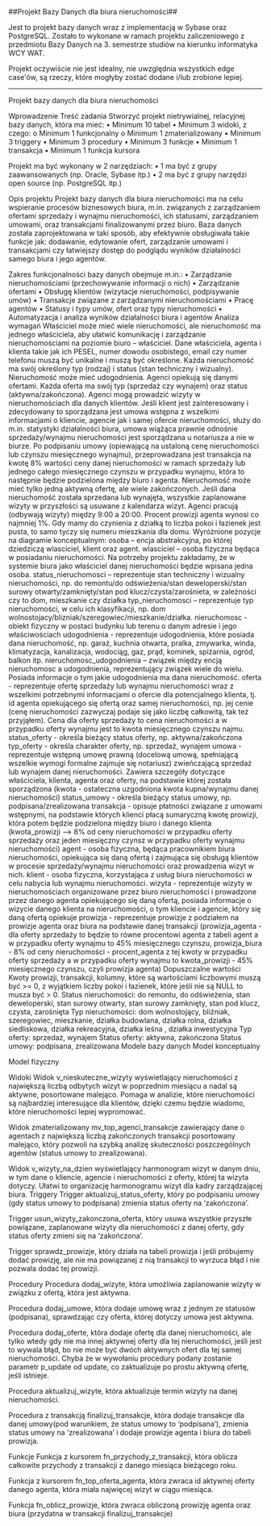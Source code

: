 ##Projekt Bazy Danych dla biura nieruchomości##

Jest to projekt bazy danych wraz z implementacją w Sybase oraz PostgreSQL. Zostało to wykonane w ramach projektu zaliczeniowego z przedmiotu Bazy Danych na 3. semestrze studiów
na kierunku informatyka WCY WAT.

Projekt oczywiście nie jest idealny, nie uwzględnia wszystkich edge case'ów, są rzeczy, które mogłyby zostać dodane i/lub zrobione lepiej. 

-----------------------------------------------------------------------------------------------------------------------------------------------------------------------------

 
Projekt bazy danych dla biura nieruchomości

Wprowadzenie
Treść zadania
Stworzyć projekt nietrywialnej, relacyjnej bazy danych, która ma mieć:
•	Minimum 10 tabel
•	Minimum 3 widoki, z czego:
o	Minimum 1 funkcjonalny
o	Minimum 1 zmaterializowany
•	Minimum 3 triggery
•	Minimum 3 procedury
•	Minimum 3 funkcje
•	Minimum 1 transakcja
•	Minimum 1 funkcja kursora

Projekt ma być wykonany w 2 narzędziach:
•	1 ma być z grupy zaawansowanych (np. Oracle, Sybase itp.)
•	2 ma być z grupy narzędzi open source (np. PostgreSQL itp.)

Opis projektu
Projekt bazy danych dla biura nieruchomości ma na celu wspieranie procesów biznesowych biura, m.in. związanych z zarządzaniem ofertami sprzedaży i wynajmu nieruchomości, ich statusami, zarządzaniem umowami, oraz transakcjami finalizowanymi przez biuro. Baza danych została zaprojektowana w taki sposób, aby efektywnie obsługiwała takie funkcje jak: dodawanie, edytowanie ofert, zarządzanie umowami i transakcjami czy łatwiejszy dostęp do podglądu wyników działalności samego biura i jego agentów.

Zakres funkcjonalności bazy danych obejmuje m.in.:
•	Zarządzanie nieruchomościami (przechowywanie informacji o nich)
•	Zarządzanie ofertami
•	Obsługę klientów (wizytacje nieruchomości, podpisywanie umów)
•	Transakcje związane z zarządzanymi nieruchomościami
•	Pracę agentów
•	Statusy i typy umów, ofert oraz typy nieruchomości
•	Automatyzacja i analiza wyników działalności biura i agentów
Analiza wymagań
Właściciel może mieć wiele nieruchomości, ale nieruchomość ma jednego właściciela, aby ułatwić komunikację i zarządzanie nieruchomościami na poziomie biuro – właściciel. Dane właściciela, agenta i klienta takie jak ich PESEL, numer dowodu osobistego, email czy numer telefonu muszą być unikalne i muszą  być określone. Każda nieruchomość ma swój określony typ (rodzaj) i status (stan techniczny i wizualny). Nieruchomość może mieć udogodnienia. Agenci opiekują się danymi ofertami. Każda oferta ma swój typ (sprzedaż czy wynajem) oraz status (aktywna/zakończona). Agenci mogą prowadzić wizyty w nieruchomościach dla danych klientów. Jeśli klient jest zainteresowany i zdecydowany to sporządzana jest umowa wstępna z wszelkimi informacjami o kliencie, agencie jak i samej ofercie nieruchomości, służy do m.in. statystyki działalności biura, umowa wiążąca prawnie odnośnie sprzedaży/wynajmu nieruchomości jest sporządzana u notariusza a nie w biurze. Po podpisaniu umowy (opiewającą na ustaloną cenę nieruchomości lub czynszu miesięcznego wynajmu), przeprowadzana jest transakcja na kwotę 8% wartości ceny danej nieruchomości w ramach sprzedaży lub jednego całego miesięcznego czynszu w przypadku wynajmu, która to następnie będzie podzielona między biuro i agenta. Nieruchomość może mieć tylko jedną aktywną ofertę, ale wiele zakończonych. Jeśli dana nieruchomość została sprzedana lub wynajęta, wszystkie zaplanowane wizyty w przyszłości są usuwane z kalendarza wizyt. Agenci pracują (odbywają wizyty) między 9:00 a 20:00. Procent prowizji agenta wynosi co najmniej 1%. Gdy mamy do czynienia z działką to liczba pokoi i łazienek jest pusta, to samo tyczy się numeru mieszkania dla domu.
Wyróżnione pozycje na diagramie konceptualnym:
osoba – encja abstrakcyjna, po której dziedziczą wlasciciel, klient oraz agent.
wlasciciel – osoba fizyczna będąca w posiadaniu nieruchomości. Na potrzeby projektu zakładamy, że w systemie biura jako właściciel danej nieruchomości będzie wpisana jedna osoba.
status_nieruchomosci – reprezentuje stan techniczny i wizualny nieruchomości, np. do remontu/do odświeżenia/stan deweloperski/stan surowy otwarty/zamknięty/stan pod klucz/czysta/zarośnieta, w zależności czy to dom, mieszkanie czy działka
typ_nieruchomosci – reprezentuje typ nieruchomości, w celu ich klasyfikacji, np. dom wolnostojacy/blizniak/szeregowiec/mieszkanie/działka.
nieruchomosc - obiekt fizyczny w postaci budynku lub terenu o danym adresie i jego właściwościach
udogodnienia - reprezentuje udogodnienia, które posiada dana nieruchomość, np. garaż, kuchnia otwarta, pralka, zmywarka, winda, klimatyzacja, kanalizacja, wodociąg, gaz, prąd, kominek, spiżarnia, ogród, balkon itp.
nieruchomosc_udogodnienia – związek między encją nieruchomosc a udogodnienia, reprezentujący związek wiele do wielu. Posiada informacje o tym jakie udogodnienia ma dana nieruchomość.
oferta - reprezentuje ofertę sprzedaży lub wynajmu nieruchomości wraz z wszelkimi potrzebnymi informacjami o ofercie dla potencjalnego klienta, tj. id agenta opiekującego się ofertą oraz samej nieruchomości, np. jej cenie (cenę nieruchomości zazwyczaj podaje się jako liczbę całkowitą, tak też przyjąłem). Cena dla oferty sprzedaży to cena nieruchomości a w przypadku oferty wynajmu jest to kwota miesięcznego czynszu najmu.
status_oferty - określa bieżący status oferty, np. aktywna/zakończona
typ_oferty - określa charakter oferty, np. sprzedaż, wynajem
umowa - reprezentuje wstępną umowę prawną (docelową umową, spełniającą wszelkie wymogi formalne zajmuje się notariusz) zwieńczającą sprzedaż lub wynajem danej nieruchomości. Zawiera szczegóły dotyczące właściciela, klienta, agenta oraz oferty, na podstawie której została sporządzona (kwota - ostateczna uzgodniona kwota kupna/wynajmu danej nieruchomości)
status_umowy - określa bieżący status umowy, np. podpisana/zrealizowana
transakcja - opisuje płatności związane z umowami wstępnymi, na podstawie których klienci płacą sumaryczną kwotę prowizji, która potem będzie podzielona między biuro i danego klienta (kwota_prowizji --> 8% od ceny nieruchomości w przypadku oferty sprzedaży oraz jeden miesięczny czynsz w przypadku oferty wynajmu nieruchomości)
agent - osoba fizyczna, będąca pracownikiem biura nieruchomości, opiekująca się daną ofertą i zajmująca się obsługą klientów w procesie sprzedaży/wynajmu nieruchomości oraz prowadzenia wizyt w nich.
klient - osoba fizyczna, korzystająca z usług biura nieruchomości w celu nabycia lub wynajmu nieruchomości.
wizyta - reprezentuje wizyty w nieruchomościach organizowane przez biuro nieruchomości i prowadzone przez danego agenta opiekującego się daną ofertą, posiada informacje o wizycie danego klienta na nieruchomości, o tym kliencie i agencie, który się daną ofertą opiekuje
prowizja - reprezentuje prowizje z podziałem na prowizje agenta oraz biura na podstawie danej transakcji (prowizja_agenta - dla oferty sprzedaży to będzie to równe procentowi agenta z tabeli agent a w przypadku oferty wynajmu to 45% miesięcznego czynszu, prowizja_biura - 8% od ceny nieruchomości - procent_agenta z tej kwoty w przypadku oferty sprzedaży a w przypadku oferty wynajmu to kwota_prowizji - 45% miesięcznego czynszu, czyli prowizja agenta)
Dopuszczalne wartości
Kwoty prowizji, transakcji, kolumny, które są wartościami liczbowymi muszą być >= 0, z wyjątkiem liczby pokoi i łazienek, które jeśli nie są NULL to musza być > 0.
Status nieruchomości: do remontu, do odświeżenia, stan deweloperski, stan surowy otwarty, stan surowy zamknięty, stan pod klucz, czysta, zarośnięta
Typ nieruchomości: dom wolnostojący, bliźniak, szeregowiec, mieszkanie, działka budowlana, działka rolna, działka siedliskowa, działka rekreacyjna, działka leśna , działka inwestycyjna
Typ oferty: sprzedaż, wynajem
Status oferty: aktywna, zakończona
Status umowy: podpisana, zrealizowana
Modele bazy danych
Model konceptualny
 
Model fizyczny
 
Widoki
Widok v_nieskuteczne_wizyty wyświetlający nieruchomości z największą liczbą odbytych wizyt w poprzednim miesiącu a nadal są aktywne, posortowane malejąco. Pomaga w analizie, które nieruchomości są najbardziej interesujące dla klientów, dzięki czemu będzie wiadomo, które nieruchomości lepiej wypromować.

Widok zmaterializowany mv_top_agenci_transakcje zawierający dane o agentach z największą liczbą zakończonych transakcji posortowany malejąco, który pozwoli na szybką analizę skuteczności poszczególnych agentów (status umowy to zrealizowana).

Widok v_wizyty_na_dzien wyświetlający harmonogram wizyt w danym dniu, w tym dane o kliencie, agencie i nieruchomości z oferty, której ta wizyta dotyczy. Ułatwi to organizację harmonogramu wizyt dla kadry zarządzającej biura.
Triggery
Trigger aktualizuj_status_oferty, który po podpisaniu umowy (gdy status umowy to podpisana) zmienia status oferty na ‘zakończona’.

Trigger usun_wizyty_zakonczona_oferta, który usuwa wszystkie przyszłe powiązane, zaplanowane wizyty dla nieruchomości z danej oferty, gdy status oferty zmieni się na ‘zakończona’.

Trigger sprawdz_prowizje, który działa na tabeli prowizja i jeśli próbujemy dodać prowizję, ale nie ma powiązanej z nią transakcji to wyrzuca błąd i nie pozwala dodać tej prowizji.

Procedury
Procedura dodaj_wizyte, która umożliwia zaplanowanie wizyty w związku z ofertą, która jest aktywna.

Procedura dodaj_umowe, która dodaje umowę wraz z jednym ze statusów (podpisana), sprawdzając czy oferta, której dotyczy umowa jest aktywna.

Procedura dodaj_oferte, która dodaje ofertę dla danej nieruchomości, ale tylko wtedy gdy nie ma innej aktywnej oferty dla tej nieruchomości, jeśli jest to wywala błąd, bo nie może być dwóch aktywnych ofert dla tej samej nieruchomości. Chyba że w wywołaniu procedury podany zostanie parametr p_update od update, co zaktualizuje po prostu aktywną ofertę, jeśli istnieje.

Procedura aktualizuj_wizyte, która aktualizuje termin wizyty na danej nieruchomości.

Procedura z transakcją finalizuj_transakcje, która dodaje transakcje dla danej umowy(pod warunkiem, że status umowy to ‘podpisana’), zmienia status umowy na ‘zrealizowana’ i dodaje prowizje agenta i biura do tabeli prowizja.

Funkcje
Funkcja z kursorem fn_przychody_z_transakcji, która oblicza całkowite przychody z transakcji z danego miesiąca bieżącego roku.

Funkcja z kursorem fn_top_oferta_agenta, która zwraca id aktywnej oferty danego agenta, która miała najwięcej wizyt w ciągu miesiąca.

Funkcja fn_oblicz_prowizje, która zwraca obliczoną prowizję agenta oraz biura (przydatna w transakcji finalizuj_transakcje)


